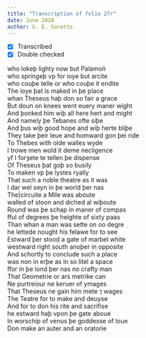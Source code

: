 ```yaml
---
title: "Transcription of folio 27r"
date: June 2018
author: G. E. Saretto
---
```


- [x] Transcribed
- [x] Double checked

who lokeþ lighty now but Palamon̄  
who springeþ vp for ioye but arcite  
who couþe telle or who couþe it endite  
The ioye þat is maked in þe place  
whan Theseus haþ don so fair a grace  
But doun on knees went euery maner wight  
And þonked him wiþ all here hert and might  
And namely þe Tebanes ofte siþe  
And þus wiþ good hope and wiþ herte bliþe  
They take þeir leue and homward gon þei ride  
To Thebes with olde walles wyde  
I trowe men wold it deme necligence  
yf I forȝete te tellen þe dispense  
Of Theseus þat goþ so busily  
To maken vp þe lystes ryally  
That such a noble theatre as it was  
I dar wel seyn in þe world þer nas  
The|circuite a Mile was aboute  
walled of stoon and diched al wiþoute  
Round was þe schap in maner of compas  
fful of degrees þe heighte of sixty paas  
Than whan a man was sette on oo degre  
he lettede nought his felawe for to see  
Estward þer stood a gate of marbel white  
westward right south anoþer in opposite  
And schortly to conclude such a place  
was non in erþe as in so litel a space  
ffor in þe lond þer nas no crafty man  
That Geometrie or ars metrike can  
Ne purtreiour ne keruer of ymages  
That Theseus ne gain him mete ⁊ wages  
The Teatre for to make and deuyse  
And for to don his rite and sacrifise  
he estward haþ vpon þe gate aboue  
In worschip of venus þe goddesse of loue  
Don make an auter and an oratorie  
